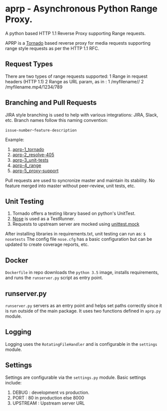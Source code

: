# aprp - Asynchronous Python Range Proxy.  

A python based HTTP 1.1 Reverse Proxy supporting Range requests.

APRP is a [Tornado](<http://www.tornadoweb.org>) based reverse
proxy for media requests supporting range style requests
as per the HTTP 1.1 RFC.

## Request Types

There are two types of range requests supported:
	1 Range in request headers (HTTP 1.1)
    2 Range as URL param, as in : 
      1 /myfilename/<start>/<end>
      2 /myfilename.mp4/1234/789

## Branching and Pull Requests
JIRA style branching is used to help with various integrations: JIRA, Slack, etc.
Branch names follow this naming convention:

`issue-number`-`feature-description`

Example:

1. [aprp-1_tornado](<https://github.com/webiken/aprp/pull/1>)
2. [aprp-2_resolve-405 ](https://github.com/webiken/aprp/pull/2>)
3. [aprp-3_unit-tests](<https://github.com/webiken/aprp/pull/3>)
4. [aprp-4_range](<https://github.com/webiken/aprp/pull/4>)
5. [aprp-5_proxy-support](<https://github.com/webiken/aprp/pull/5>)

Pull requests are used to syncronize master and maintain its stability.
No feature merged into master without peer-review, unit tests, etc.

## Unit Testing

1. Tornado offers a testing library based on python's UnitTest.
2. [Nose](<http://nose.readthedocs.io/en/latest/>) is used as a TestRunner.
3. Requests to upstream server are mocked using [unittest.mock](<https://docs.python.org/3/library/unittest.mock.html>)

After installing libraries in requirements.txt, unit testing can run as:
```$ nosetests```
The config file ```nose.cfg``` has a basic configuration but can be updated
to create coverage reports, etc.

## Docker 
```Dockerfile``` in repo downloads the ```python 3.5``` image, installs
requirements, and runs the ```runserver.py``` script as entry point.

## runserver.py

```runserver.py``` servers as an entry point and helps set paths correctly since it is
run outside of the main package.  It uses two functions defined in ```aprp.py``` module.

## Logging

Logging uses the ```RotatingFileHandler``` and is configurable in the
```settings``` module.

## Settings
Settings are configurable via the ```settings.py``` module.  Basic settings include:
1. DEBUG    : development vs production.
2. PORT     : 80 in production else 8000
3. UPSTREAM : Upstream server URL



